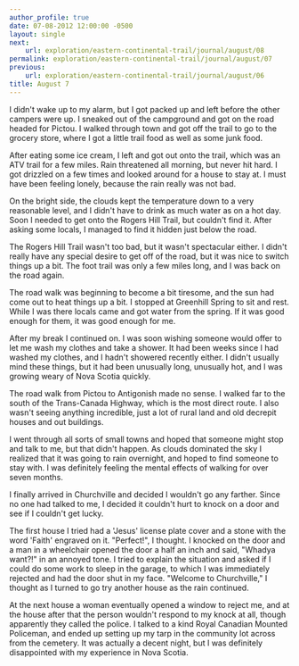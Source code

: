 ```yaml
---
author_profile: true
date: 07-08-2012 12:00:00 -0500
layout: single
next:
    url: exploration/eastern-continental-trail/journal/august/08
permalink: exploration/eastern-continental-trail/journal/august/07
previous:
    url: exploration/eastern-continental-trail/journal/august/06
title: August 7
---
```

I didn't wake up to my alarm, but I got packed up and left before the other campers were up. I sneaked out of the campground and got on the road headed for Pictou. I walked through town and got off the trail to go to the grocery store, where I got a little trail food as well as some junk food.

After eating some ice cream, I left and got out onto the trail, which was an ATV trail for a few miles. Rain threatened all morning, but never hit hard. I got drizzled on a few times and looked around for a house to stay at. I must have been feeling lonely, because the rain really was not bad.

On the bright side, the clouds kept the temperature down to a very reasonable level, and I didn't have to drink as much water as on a hot day. Soon I needed to get onto the Rogers Hill Trail, but couldn't find it. After asking some locals, I managed to find it hidden just below the road.

The Rogers Hill Trail wasn't too bad, but it wasn't spectacular either. I didn't really have any special desire to get off of the road, but it was nice to switch things up a bit. The foot trail was only a few miles long, and I was back on the road again.

The road walk was beginning to become a bit tiresome, and the sun had come out to heat things up a bit. I stopped at Greenhill Spring to sit and rest. While I was there locals came and got water from the spring. If it was good enough for them, it was good enough for me.

After my break I continued on. I was soon wishing someone would offer to let me wash my clothes and take a shower. It had been weeks since I had washed my clothes, and I hadn't showered recently either. I didn't usually mind these things, but it had been unusually long, unusually hot, and I was growing weary of Nova Scotia quickly.

The road walk from Pictou to Antigonish made no sense. I walked far to the south of the Trans-Canada Highway, which is the most direct route. I also wasn't seeing anything incredible, just a lot of rural land and old decrepit houses and out buildings.

   I went through all sorts of small towns and hoped that someone might stop and talk to me, but that didn't happen. As clouds dominated the sky I realized that it was going to rain overnight, and hoped to find someone to stay with. I was definitely feeling the mental effects of walking for over seven months.

I finally arrived in Churchville and decided I wouldn't go any farther. Since no one had talked to me, I decided it couldn't hurt to knock on a door and see if I couldn't get lucky.

The first house I tried had a 'Jesus' license plate cover and a stone with the word 'Faith' engraved on it. "Perfect!", I thought. I knocked on the door and a man in a wheelchair opened the door a half an inch and said, "Whadya want?!" in an annoyed tone. I tried to explain the situation and asked if I could do some work to sleep in the garage, to which I was immediately rejected and had the door shut in my face. "Welcome to Churchville," I thought as I turned to go try another house as the rain continued.

At the next house a woman eventually opened a window to reject me, and at the house after that the person wouldn't respond to my knock at all, though apparently they called the police. I talked to a kind Royal Canadian Mounted Policeman, and ended up setting up my tarp in the community lot across from the cemetery. It was actually a decent night, but I was definitely disappointed with my experience in Nova Scotia.